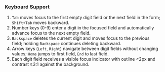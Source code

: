 ### Keyboard Support

1. `Tab` moves focus to the first empty digit field or the next field in the form; `Shift+Tab` moves backward.
2. Number keys (0-9) enter a digit in the focused field and automatically advance focus to the next empty field.
3. `Backspace` deletes the current digit and moves focus to the previous field; holding `Backspace` continues deleting backward.
4. Arrow keys (`Left`, `Right`) navigate between digit fields without changing values; `Home` jumps to first field, `End` to last field.
5. Each digit field receives a visible focus indicator with outline ≥2px and contrast ≥3:1 against the background.